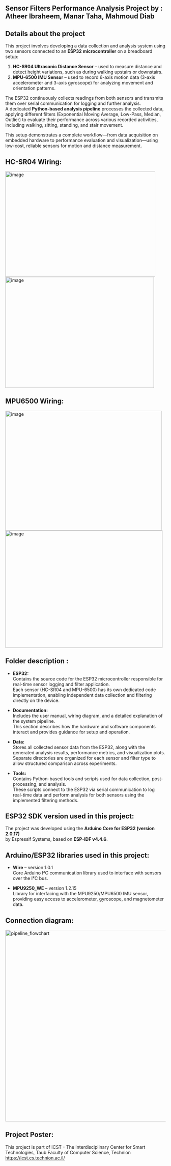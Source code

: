 ## Sensor Filters Performance Analysis Project by : Atheer Ibraheem, Manar Taha, Mahmoud Diab 
  
## Details about the project

This project involves developing a data collection and analysis system using two sensors connected to an **ESP32 microcontroller** on a breadboard setup:  

1. **HC-SR04 Ultrasonic Distance Sensor** – used to measure distance and detect height variations, such as during walking upstairs or downstairs.  
2. **MPU-6500 IMU Sensor** – used to record 6-axis motion data (3-axis accelerometer and 3-axis gyroscope) for analyzing movement and orientation patterns.

The ESP32 continuously collects readings from both sensors and transmits them over serial communication for logging and further analysis.  
A dedicated **Python-based analysis pipeline** processes the collected data, applying different filters (Exponential Moving Average, Low-Pass, Median, Outlier) to evaluate their performance across various recorded activities, including walking, sitting, standing, and stair movement.

This setup demonstrates a complete workflow—from data acquisition on embedded hardware to performance evaluation and visualization—using low-cost, reliable sensors for motion and distance measurement.

## HC-SR04 Wiring:

<img width="471" height="332" alt="image" src="https://github.com/user-attachments/assets/5c26541c-d68c-48af-a778-6c502433d281" />
<img width="467" height="349" alt="image" src="https://github.com/user-attachments/assets/33025d76-9577-4461-9fa8-31d708d67976" />


## MPU6500 Wiring:

<img width="492" height="376" alt="image" src="https://github.com/user-attachments/assets/03c17186-efcf-4335-966f-9ca15a58c636" />
<img width="494" height="369" alt="image" src="https://github.com/user-attachments/assets/8126dbff-c3ef-4af7-bf57-4ed423e201c1" />

## Folder description :
* **ESP32:**  
  Contains the source code for the ESP32 microcontroller responsible for real-time sensor logging and filter application.  
  Each sensor (HC-SR04 and MPU-6500) has its own dedicated code implementation, enabling independent data collection and filtering directly on the device.

* **Documentation:**  
  Includes the user manual, wiring diagram, and a detailed explanation of the system pipeline.  
  This section describes how the hardware and software components interact and provides guidance for setup and operation.

* **Data:**  
  Stores all collected sensor data from the ESP32, along with the generated analysis results, performance metrics, and visualization plots.  
  Separate directories are organized for each sensor and filter type to allow structured comparison across experiments.

* **Tools:**  
  Contains Python-based tools and scripts used for data collection, post-processing, and analysis.  
  These scripts connect to the ESP32 via serial communication to log real-time data and perform analysis for both sensors using the implemented filtering methods.


## ESP32 SDK version used in this project: 
The project was developed using the **Arduino Core for ESP32 (version 2.0.17)**  
by Espressif Systems, based on **ESP-IDF v4.4.6**.

## Arduino/ESP32 libraries used in this project:
* **Wire** – version 1.0.1  
  Core Arduino I²C communication library used to interface with sensors over the I²C bus.

* **MPU9250_WE** – version 1.2.15  
  Library for interfacing with the MPU9250/MPU6500 IMU sensor, providing easy access to accelerometer, gyroscope, and magnetometer data.


## Connection diagram:
<img width="963" height="602" alt="pipeline_flowchart" src="https://github.com/user-attachments/assets/7994be59-2418-4da2-b785-72b5e8a0ab55" />

## Project Poster:
 
This project is part of ICST - The Interdisciplinary Center for Smart Technologies, Taub Faculty of Computer Science, Technion
https://icst.cs.technion.ac.il/
